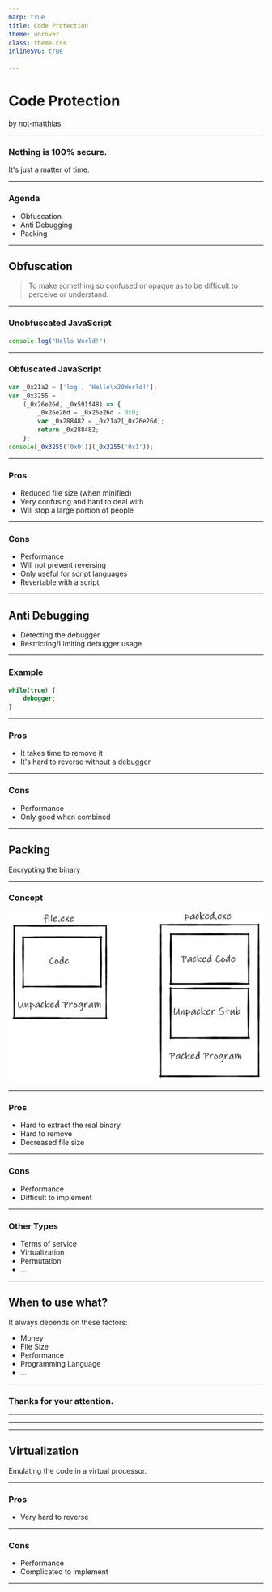 ```yaml
---
marp: true
title: Code Protection
theme: uncover
class: theme.css
inlineSVG: true

---
```


# <!-- fit --> Code Protection
by not-matthias

---

### Nothing is 100% secure. 

It's just a matter of time.

---

### Agenda

- Obfuscation
- Anti Debugging
- Packing 

---

## Obfuscation

> To make something so confused or opaque as to be difficult to perceive or understand.

---

### Unobfuscated JavaScript

```javascript
console.log("Hello World!");
```

--- 

### Obfuscated JavaScript

```javascript
var _0x21a2 = ['log', 'Hello\x20World!'];
var _0x3255 =
    (_0x26e26d, _0x591f48) => {
        _0x26e26d = _0x26e26d - 0x0; 
        var _0x288482 = _0x21a2[_0x26e26d];
        return _0x288482;
    };
console[_0x3255('0x0')](_0x3255('0x1'));
```

--- 

### Pros

- Reduced file size (when minified)
- Very confusing and hard to deal with
- Will stop a large portion of people

---

### Cons

- Performance
- Will not prevent reversing
- Only useful for script languages
- Revertable with a script

---

## Anti Debugging

- Detecting the debugger
- Restricting/Limiting debugger usage

---

### Example

```javascript
while(true) {
    debugger;
}
```

---

### Pros

- It takes time to remove it
- It's hard to reverse without a debugger

---

### Cons

- Performance
- Only good when combined

---

## Packing

Encrypting the binary

--- 

### Concept

![width:700px height:auto](images/packer_concept.png)

---

### Pros

- Hard to extract the real binary
- Hard to remove
- Decreased file size

---

### Cons

- Performance
- Difficult to implement

---

### Other Types

- Terms of service
- Virtualization
- Permutation
- ...

---

## When to use what?

It always depends on these factors:
- Money
- File Size
- Performance
- Programming Language
- ...

---

### Thanks for your attention.

---
---
---

## Virtualization

Emulating the code in a virtual processor.

---

### Pros

- Very hard to reverse

---

### Cons

- Performance
- Complicated to implement

---